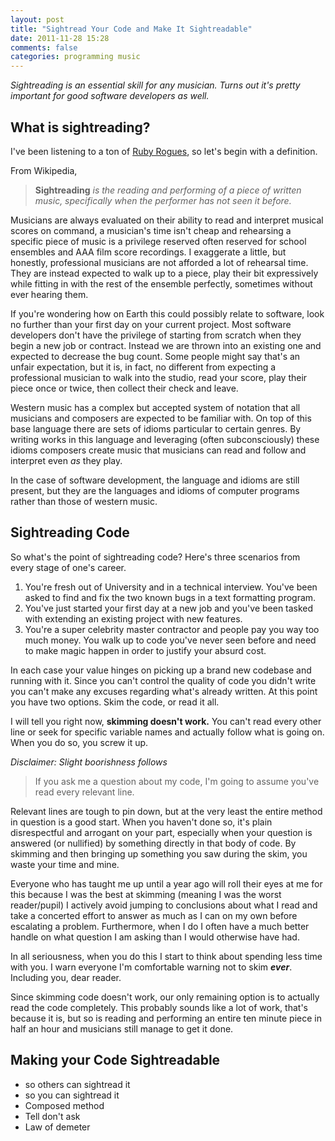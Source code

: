 ```yaml
---
layout: post
title: "Sightread Your Code and Make It Sightreadable"
date: 2011-11-28 15:28
comments: false
categories: programming music
---
```


*Sightreading is an essential skill for any musician. Turns out it's pretty
important for good software developers as well.*

## What is sightreading? ##

I've been listening to a ton of [Ruby Rogues][1], so let's begin with a
definition.

From Wikipedia,

>  __Sightreading__ *is the reading and performing of a piece of written music,
> specifically when the performer has not seen it before.*

Musicians are always evaluated on their ability to read and interpret musical
scores on command, a musician's time isn't cheap and rehearsing a specific piece
of music is a privilege reserved often reserved for school ensembles and AAA
film score recordings. I exaggerate a little, but honestly, professional
musicians are not afforded a lot of rehearsal time. They are instead expected to
walk up to a piece, play their bit expressively while fitting in with the rest
of the ensemble perfectly, sometimes without ever hearing them.

If you're wondering how on Earth this could possibly relate to software, look no
further than your first day on your current project. Most software developers
don't have the privilege of starting from scratch when they begin a new job or
contract.  Instead we are thrown into an existing one and expected to decrease
the bug count. Some people might say that's an unfair expectation, but it is, in
fact, no different from expecting a professional musician to walk into the
studio, read your score, play their piece once or twice, then collect their
check and leave.

Western music has a complex but accepted system of notation that all musicians
and composers are expected to be familiar with. On top of this base language
there are sets of idioms particular to certain genres. By writing works in this
language and leveraging (often subconsciously) these idioms composers create
music that musicians can read and follow and interpret even *as* they play.

In the case of software development, the language and idioms are still present,
but they are the languages and idioms of computer programs rather than those of
western music.

## Sightreading Code ##

So what's the point of sightreading code? Here's three scenarios from every
stage of one's career.

1. You're fresh out of University and in a technical interview. You've been
	 asked to find and fix the two known bugs in a text formatting program.
2. You've just started your first day at a new job and you've been tasked with
	 extending an existing project with new features.
3. You're a super celebrity master contractor and people pay you way too much
	 money. You walk up to code you've never seen before and need to make magic
	 happen in order to justify your absurd cost.

In each case your value hinges on picking up a brand new codebase and running
with it. Since you can't control the quality of code you didn't write you can't
make any excuses regarding what's already written. At this point you have two
options. Skim the code, or read it all.

I will tell you right now, __skimming doesn't work.__ You can't read every other
line or seek for specific variable names and actually follow what is going on.
When you do so, you screw it up.

*Disclaimer: Slight boorishness follows*
> If you ask me a question about my code, I'm going to assume you've read every
> relevant line.

Relevant lines are tough to pin down, but at the very least the entire method in
question is a good start. When you haven't done so, it's plain disrespectful and
arrogant on your part, especially when your question is answered (or nullified)
by something directly in that body of code. By skimming and then bringing up
something you saw during the skim, you waste your time and mine.

Everyone who has taught me up until a year ago will roll their eyes at me for
this because I was the best at skimming (meaning I was the worst reader/pupil) I
actively avoid jumping to conclusions about what I read and take a concerted
effort to answer as much as I can on my own before escalating a problem.
Furthermore, when I do I often have a much better handle on what question I am
asking than I would otherwise have had.

In all seriousness, when you do this I start to think about spending less time
with you. I warn everyone I'm comfortable warning not to skim ___ever___.
Including you, dear reader.

Since skimming code doesn't work, our only remaining option is to actually read
the code completely. This probably sounds like a lot of work, that's because it
is, but so is reading and performing an entire ten minute piece in half an hour
and musicians still manage to get it done.

## Making your Code Sightreadable ##

- so others can sightread it
- so you can sightread it
- Composed method
- Tell don't ask
- Law of demeter

[1]: http://rubyrogues.com
